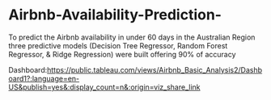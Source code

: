 # Airbnb-Availability-Prediction-
To predict the Airbnb availability in under 60 days in the Australian Region three predictive models (Decision Tree Regressor, Random Forest Regressor, &amp; Ridge Regression) were built offering 90% of accuracy 


Dashboard:https://public.tableau.com/views/Airbnb_Basic_Analysis2/Dashboard1?:language=en-US&publish=yes&:display_count=n&:origin=viz_share_link

